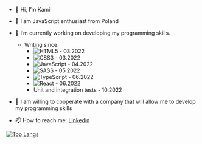 - 👋 Hi, I’m Kamil
- 👀 I am JavaScript enthusiast from Poland 
- 🌱 I’m currently working on developing my programming skills.
  - Writing since:
    - ![HTML5](https://img.shields.io/badge/html5-%23E34F26.svg?style=for-the-badge&logo=html5&logoColor=white) - 03.2022
    - ![CSS3](https://img.shields.io/badge/css3-%231572B6.svg?style=for-the-badge&logo=css3&logoColor=white) - 03.2022
    - ![JavaScript](https://img.shields.io/badge/javascript-%23323330.svg?style=for-the-badge&logo=javascript&logoColor=%23F7DF1E) - 04.2022
    - ![SASS](https://img.shields.io/badge/SASS-hotpink.svg?style=for-the-badge&logo=SASS&logoColor=white) - 05.2022
    - ![TypeScript](https://img.shields.io/badge/typescript-%23007ACC.svg?style=for-the-badge&logo=typescript&logoColor=white) - 06.2022
    - ![React](https://img.shields.io/badge/react-%2320232a.svg?style=for-the-badge&logo=react&logoColor=%2361DAFB) - 06.2022
    - Unit and integration tests - 10.2022

- 💞️ I am willing to cooperate with a company that will allow me to develop my programming skills

- 📫 How to reach me: <a href="https://www.linkedin.com/in/kamil-pawelek/" >Linkedin</a>


[![Top Langs](https://github-readme-stats.vercel.app/api/top-langs/?username=Kkinod&layout=compact)](https://github.com/Kkinod/github-readme-stats)

<!-- Stats -->
<!-- [![Kkinod GitHub stats](https://github-readme-stats.vercel.app/api?username=Kkinod)](https://github.com/Kkinod/github-readme-stats) -->

<!---
Kkinod/Kkinod is a ✨ special ✨ repository because its `README.md` (this file) appears on your GitHub profile.
You can click the Preview link to take a look at your changes.
--->
